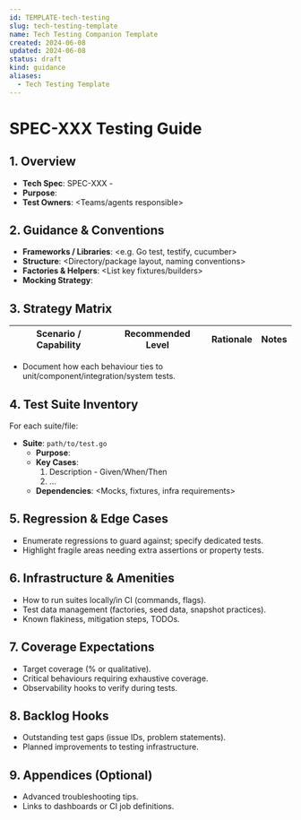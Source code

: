 ```yaml
---
id: TEMPLATE-tech-testing
slug: tech-testing-template
name: Tech Testing Companion Template
created: 2024-06-08
updated: 2024-06-08
status: draft
kind: guidance
aliases:
  - Tech Testing Template
---
```


# SPEC-XXX Testing Guide

## 1. Overview
- **Tech Spec**: SPEC-XXX - <name>
- **Purpose**: <Why this testing guide exists>
- **Test Owners**: <Teams/agents responsible>

## 2. Guidance & Conventions
- **Frameworks / Libraries**: <e.g. Go test, testify, cucumber>
- **Structure**: <Directory/package layout, naming conventions>
- **Factories & Helpers**: <List key fixtures/builders>
- **Mocking Strategy**: <Real infra vs in-memory vs fake services>

## 3. Strategy Matrix
| Scenario / Capability | Recommended Level | Rationale | Notes |
| --- | --- | --- | --- |
- Document how each behaviour ties to unit/component/integration/system tests.

## 4. Test Suite Inventory
For each suite/file:
- **Suite**: `path/to/test.go`
  - **Purpose**: <What it covers>
  - **Key Cases**:
    1. Description - Given/When/Then
    2. …
  - **Dependencies**: <Mocks, fixtures, infra requirements>

## 5. Regression & Edge Cases
- Enumerate regressions to guard against; specify dedicated tests.
- Highlight fragile areas needing extra assertions or property tests.

## 6. Infrastructure & Amenities
- How to run suites locally/in CI (commands, flags).
- Test data management (factories, seed data, snapshot practices).
- Known flakiness, mitigation steps, TODOs.

## 7. Coverage Expectations
- Target coverage (% or qualitative).
- Critical behaviours requiring exhaustive coverage.
- Observability hooks to verify during tests.

## 8. Backlog Hooks
- Outstanding test gaps (issue IDs, problem statements).
- Planned improvements to testing infrastructure.

## 9. Appendices (Optional)
- Advanced troubleshooting tips.
- Links to dashboards or CI job definitions.
